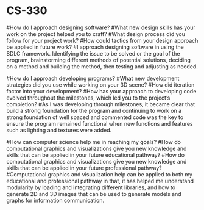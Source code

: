 # CS-330

#How do I approach designing software?
#What new design skills has your work on the project helped you to craft?
#What design process did you follow for your project work?
#How could tactics from your design approach be applied in future work?
#I approach designing software in using the SDLC framework.  Identifying the issue to be solved or the goal of the program, brainstorming different methods of potential solutions, deciding on a method and building the method, then testing and adjusting as needed.

#How do I approach developing programs?
#What new development strategies did you use while working on your 3D scene?
#How did iteration factor into your development?
#How has your approach to developing code evolved throughout the milestones, which led you to the project’s completion?
#As I was developing through milestones, it became clear that build a strong foundation for the program and continuing to work on a strong foundation of well spaced and            commented code was the key to ensure the program remained functional when new functions and features such as lighting and textures were added.

#How can computer science help me in reaching my goals?
#How do computational graphics and visualizations give you new knowledge and skills that can be applied in your future educational pathway?
#How do computational graphics and visualizations give you new knowledge and skills that can be applied in your future professional pathway?
#Computational graphics and visualization help can be applied to both my educational and professional pathway in that, it has helped me understand modularity by loading and integrating different libraries, and how to generate 2D and 3D images that can be used to generate models and graphs for information communication.
